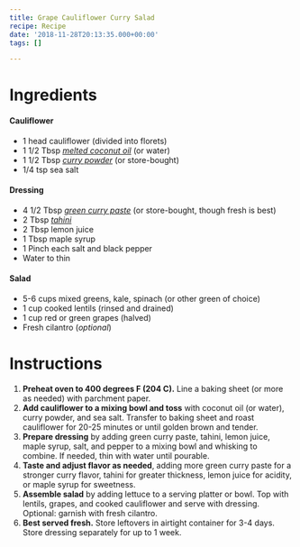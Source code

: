 ```yaml
---
title: Grape Cauliflower Curry Salad
recipe: Recipe
date: '2018-11-28T20:13:35.000+00:00'
tags: []

---
```

# Ingredients

#### Cauliflower

* 1 head cauliflower (divided into florets)
* 1 1/2 Tbsp [_melted coconut oil_](https://minimalistbaker.com/product/coconut-oil/) (or water)
* 1 1/2 Tbsp [_curry powder_](https://minimalistbaker.com/diy-curry-powder/) (or store-bought)
* 1/4 tsp sea salt

#### Dressing

* 4 1/2 Tbsp [_green curry paste_](https://minimalistbaker.com/easy-green-curry-paste/) (or store-bought, though fresh is best)
* 2 Tbsp [_tahini_](https://minimalistbaker.com/product/tahini/)
* 2 Tbsp lemon juice
* 1 Tbsp maple syrup
* 1 Pinch each salt and black pepper
* Water to thin

#### Salad

* 5-6 cups mixed greens, kale, spinach (or other green of choice)
* 1 cup cooked lentils (rinsed and drained)
* 1 cup red or green grapes (halved)
* Fresh cilantro (_optional_)

# Instructions

1. **Preheat oven to 400 degrees F (204 C).** Line a baking sheet (or more as needed) with parchment paper.
2. **Add cauliflower to a mixing bowl and toss** with coconut oil (or water), curry powder, and sea salt. Transfer to baking sheet and roast cauliflower for 20-25 minutes or until golden brown and tender.
3. **Prepare dressing** by adding green curry paste, tahini, lemon juice, maple syrup, salt, and pepper to a mixing bowl and whisking to combine. If needed, thin with water until pourable.
4. **Taste and adjust flavor as needed**, adding more green curry paste for a stronger curry flavor, tahini for greater thickness, lemon juice for acidity, or maple syrup for sweetness.
5. **Assemble salad** by adding lettuce to a serving platter or bowl. Top with lentils, grapes, and cooked cauliflower and serve with dressing. Optional: garnish with fresh cilantro.
6. **Best served fresh.** Store leftovers in airtight container for 3-4 days. Store dressing separately for up to 1 week.